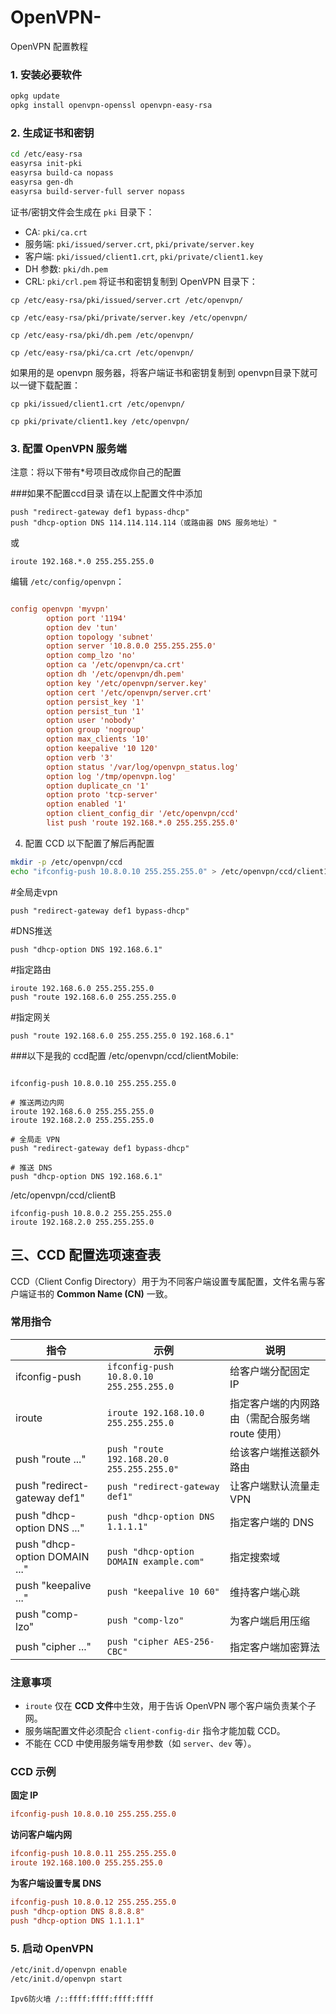 # OpenVPN-
OpenVPN 配置教程

### 1. 安装必要软件
```bash
opkg update
opkg install openvpn-openssl openvpn-easy-rsa
```

### 2. 生成证书和密钥
```bash
cd /etc/easy-rsa
easyrsa init-pki
easyrsa build-ca nopass
easyrsa gen-dh
easyrsa build-server-full server nopass

```

证书/密钥文件会生成在 `pki` 目录下：
- CA: `pki/ca.crt`
- 服务端: `pki/issued/server.crt`, `pki/private/server.key`
- 客户端: `pki/issued/client1.crt`, `pki/private/client1.key`
- DH 参数: `pki/dh.pem`
- CRL: `pki/crl.pem`
将证书和密钥复制到 OpenVPN 目录下：
```
cp /etc/easy-rsa/pki/issued/server.crt /etc/openvpn/

cp /etc/easy-rsa/pki/private/server.key /etc/openvpn/

cp /etc/easy-rsa/pki/dh.pem /etc/openvpn/

cp /etc/easy-rsa/pki/ca.crt /etc/openvpn/
```

如果用的是 openvpn 服务器，将客户端证书和密钥复制到 openvpn目录下就可以一键下载配置：
```
cp pki/issued/client1.crt /etc/openvpn/

cp pki/private/client1.key /etc/openvpn/
```
### 3. 配置 OpenVPN 服务端
注意：将以下带有*号项目改成你自己的配置

###如果不配置ccd目录
请在以上配置文件中添加
```
push "redirect-gateway def1 bypass-dhcp"
push "dhcp-option DNS 114.114.114.114（或路由器 DNS 服务地址）"
```
或
```
iroute 192.168.*.0 255.255.255.0
```
编辑 `/etc/config/openvpn`：
```conf

config openvpn 'myvpn'
        option port '1194'
        option dev 'tun'
        option topology 'subnet'
        option server '10.8.0.0 255.255.255.0'
        option comp_lzo 'no'
        option ca '/etc/openvpn/ca.crt'
        option dh '/etc/openvpn/dh.pem'
        option key '/etc/openvpn/server.key'
        option cert '/etc/openvpn/server.crt'
        option persist_key '1'
        option persist_tun '1'
        option user 'nobody'
        option group 'nogroup'
        option max_clients '10'
        option keepalive '10 120'
        option verb '3'
        option status '/var/log/openvpn_status.log'
        option log '/tmp/openvpn.log'
        option duplicate_cn '1'
        option proto 'tcp-server'
        option enabled '1'
        option client_config_dir '/etc/openvpn/ccd'
        list push 'route 192.168.*.0 255.255.255.0'
```




 4. 配置 CCD 以下配置了解后再配置
```bash
mkdir -p /etc/openvpn/ccd
echo "ifconfig-push 10.8.0.10 255.255.255.0" > /etc/openvpn/ccd/client1
```
#全局走vpn
```
push "redirect-gateway def1 bypass-dhcp"
```
#DNS推送
```
push "dhcp-option DNS 192.168.6.1"
```
#指定路由
```
iroute 192.168.6.0 255.255.255.0
push "route 192.168.6.0 255.255.255.0
```
#指定网关
```
push "route 192.168.6.0 255.255.255.0 192.168.6.1"
```
###以下是我的 ccd配置
/etc/openvpn/ccd/clientMobile:
```

ifconfig-push 10.8.0.10 255.255.255.0

# 推送两边内网
iroute 192.168.6.0 255.255.255.0
iroute 192.168.2.0 255.255.255.0

# 全局走 VPN
push "redirect-gateway def1 bypass-dhcp"

# 推送 DNS
push "dhcp-option DNS 192.168.6.1"
```

/etc/openvpn/ccd/clientB
```
ifconfig-push 10.8.0.2 255.255.255.0
iroute 192.168.2.0 255.255.255.0
```



## 三、CCD 配置选项速查表

CCD（Client Config Directory）用于为不同客户端设置专属配置，文件名需与客户端证书的 **Common Name (CN)** 一致。

### 常用指令

| 指令 | 示例 | 说明 |
|------|------|------|
| ifconfig-push | `ifconfig-push 10.8.0.10 255.255.255.0` | 给客户端分配固定 IP |
| iroute | `iroute 192.168.10.0 255.255.255.0` | 指定客户端的内网路由（需配合服务端 route 使用） |
| push "route ..." | `push "route 192.168.20.0 255.255.255.0"` | 给该客户端推送额外路由 |
| push "redirect-gateway def1" | `push "redirect-gateway def1"` | 让客户端默认流量走 VPN |
| push "dhcp-option DNS ..." | `push "dhcp-option DNS 1.1.1.1"` | 指定客户端的 DNS |
| push "dhcp-option DOMAIN ..." | `push "dhcp-option DOMAIN example.com"` | 指定搜索域 |
| push "keepalive ..." | `push "keepalive 10 60"` | 维持客户端心跳 |
| push "comp-lzo" | `push "comp-lzo"` | 为客户端启用压缩 |
| push "cipher ..." | `push "cipher AES-256-CBC"` | 指定客户端加密算法 |

### 注意事项
- `iroute` 仅在 **CCD 文件**中生效，用于告诉 OpenVPN 哪个客户端负责某个子网。
- 服务端配置文件必须配合 `client-config-dir` 指令才能加载 CCD。
- 不能在 CCD 中使用服务端专用参数（如 `server`、`dev` 等）。

### CCD 示例

**固定 IP**
```conf
ifconfig-push 10.8.0.10 255.255.255.0
```

**访问客户端内网**
```conf
ifconfig-push 10.8.0.11 255.255.255.0
iroute 192.168.100.0 255.255.255.0
```

**为客户端设置专属 DNS**
```conf
ifconfig-push 10.8.0.12 255.255.255.0
push "dhcp-option DNS 8.8.8.8"
push "dhcp-option DNS 1.1.1.1"
```

### 5. 启动 OpenVPN
```bash
/etc/init.d/openvpn enable
/etc/init.d/openvpn start
```


```
Ipv6防火墙 /::ffff:ffff:ffff:ffff
